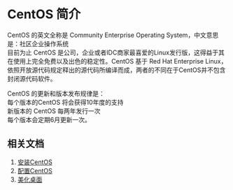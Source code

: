 # CentOS 简介

CentOS 的英文全称是 Community Enterprise Operating System，中文意思是：社区企业操作系统  
目前为止 CentOS 是公司，企业或者IDC商家最喜爱的Linux发行版，这得益于其在使用上完全免费以及出色的稳定性。CentOS 基于 Red Hat Enterprise Linux，依照开放源代码规定释出的源代码所编译而成，两者的不同在于CentOS并不包含封闭源代码软件。

CentOS 的更新和版本发布规律是：  
    每个版本的CentOS 将会获得10年度的支持  
    新版本的 CentOS 每两年发行一次  
    每个版本会定期6月更新一次。

## 相关文档

1. [安装CentOS](./centos/install.md)
1. [配置CentOS](./centos/config.md)
1. [美化桌面](./centos/beautify.md)